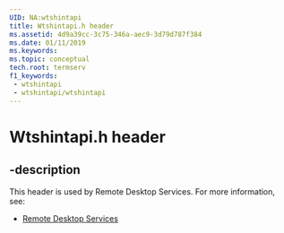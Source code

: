 ```yaml
---
UID: NA:wtshintapi
title: Wtshintapi.h header
ms.assetid: 4d9a39cc-3c75-346a-aec9-3d79d787f384
ms.date: 01/11/2019
ms.keywords: 
ms.topic: conceptual
tech.root: termserv
f1_keywords:
 - wtshintapi
 - wtshintapi/wtshintapi
---
```


# Wtshintapi.h header


## -description

This header is used by Remote Desktop Services. For more information, see:

- [Remote Desktop Services](../_termserv/index.md)

